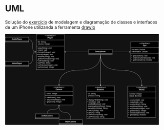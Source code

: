 # UML

Solução do [exercício](https://github.com/digitalinnovationone/trilha-java-basico/tree/main/desafios/poo) de modelagem e diagramação de classes e interfaces de um iPhone utilizanda a ferramenta [drawio](https://app.diagrams.net/)

![Diagrama UML de um smartphone](https://github.com/agpsl/dio-uml/blob/main/iphone.png)

